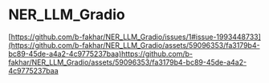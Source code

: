 # NER_LLM_Gradio

[https://github.com/b-fakhar/NER_LLM_Gradio/issues/1#issue-1993448733](https://github.com/b-fakhar/NER_LLM_Gradio/assets/59096353/fa3179b4-bc89-45de-a4a2-4c9775237baa)https://github.com/b-fakhar/NER_LLM_Gradio/assets/59096353/fa3179b4-bc89-45de-a4a2-4c9775237baa
